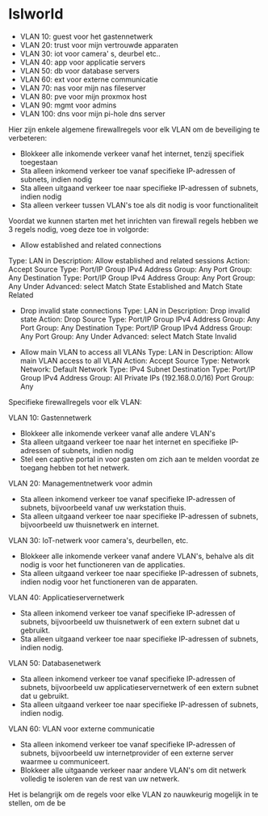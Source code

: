 # lslworld


- VLAN 10: guest voor het gastennetwerk
- VLAN 20: trust voor mijn vertrouwde apparaten
- VLAN 30: iot voor camera' s, deurbel etc..
- VLAN 40: app voor applicatie servers
- VLAN 50: db voor database servers
- VLAN 60: ext voor externe communicatie
- VLAN 70: nas voor mijn nas fileserver
- VLAN 80: pve voor mijn proxmox host
- VLAN 90: mgmt voor admins
- VLAN 100: dns voor mijn pi-hole dns server

Hier zijn enkele algemene firewallregels voor elk VLAN om de beveiliging te verbeteren:

- Blokkeer alle inkomende verkeer vanaf het internet, tenzij specifiek toegestaan
- Sta alleen inkomend verkeer toe vanaf specifieke IP-adressen of subnets, indien nodig
- Sta alleen uitgaand verkeer toe naar specifieke IP-adressen of subnets, indien nodig
- Sta alleen verkeer tussen VLAN's toe als dit nodig is voor functionaliteit

Voordat we kunnen starten met het inrichten van firewall regels hebben we 3 regels nodig, voeg deze toe in volgorde:

- Allow established and related connections

Type: LAN in
Description: Allow established and related sessions
Action: Accept
Source Type: Port/IP Group
IPv4 Address Group: Any
Port Group: Any
Destination Type: Port/IP Group
IPv4 Address Group: Any
Port Group: Any
Under Advanced: select Match State Established and Match State Related

- Drop invalid state connections
Type: LAN in
Description: Drop invalid state
Action: Drop
Source Type: Port/IP Group
IPv4 Address Group: Any
Port Group: Any
Destination Type: Port/IP Group
IPv4 Address Group: Any
Port Group: Any
Under Advanced: select Match State Invalid

- Allow  main VLAN to access all VLANs
Type: LAN in
Description: Allow main VLAN access to all VLAN
Action: Accept
Source Type: Network
Network: Default
Network Type: IPv4 Subnet
Destination Type: Port/IP Group
IPv4 Address Group: All Private IPs (192.168.0.0/16)
Port Group: Any

Specifieke firewallregels voor elk VLAN:

VLAN 10: Gastennetwerk

- Blokkeer alle inkomende verkeer vanaf alle andere VLAN's
- Sta alleen uitgaand verkeer toe naar het internet en specifieke IP-adressen of subnets, indien nodig
- Stel een captive portal in voor gasten om zich aan te melden voordat ze toegang hebben tot het netwerk.

VLAN 20: Managementnetwerk voor admin

- Sta alleen inkomend verkeer toe vanaf specifieke IP-adressen of subnets, bijvoorbeeld vanaf uw werkstation thuis.
- Sta alleen uitgaand verkeer toe naar specifieke IP-adressen of subnets, bijvoorbeeld uw thuisnetwerk en internet.

VLAN 30: IoT-netwerk voor camera's, deurbellen, etc.

- Blokkeer alle inkomende verkeer vanaf andere VLAN's, behalve als dit nodig is voor het functioneren van de applicaties.
- Sta alleen uitgaand verkeer toe naar specifieke IP-adressen of subnets, indien nodig voor het functioneren van de apparaten.

VLAN 40: Applicatieservernetwerk

- Sta alleen inkomend verkeer toe vanaf specifieke IP-adressen of subnets, bijvoorbeeld uw thuisnetwerk of een extern subnet dat u gebruikt.
- Sta alleen uitgaand verkeer toe naar specifieke IP-adressen of subnets, indien nodig.

VLAN 50: Databasenetwerk

- Sta alleen inkomend verkeer toe vanaf specifieke IP-adressen of subnets, bijvoorbeeld uw applicatieservernetwerk of een extern subnet dat u gebruikt.
- Sta alleen uitgaand verkeer toe naar specifieke IP-adressen of subnets, indien nodig.

VLAN 60: VLAN voor externe communicatie

- Sta alleen inkomend verkeer toe vanaf specifieke IP-adressen of subnets, bijvoorbeeld uw internetprovider of een externe server waarmee u communiceert.
- Blokkeer alle uitgaande verkeer naar andere VLAN's om dit netwerk volledig te isoleren van de rest van uw netwerk.

Het is belangrijk om de regels voor elke VLAN zo nauwkeurig mogelijk in te stellen, om de be
